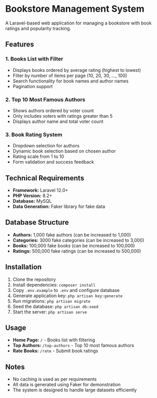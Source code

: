 # Bookstore Management System

A Laravel-based web application for managing a bookstore with book ratings and popularity tracking.

## Features

### 1. Books List with Filter
- Displays books ordered by average rating (highest to lowest)
- Filter by number of items per page (10, 20, 30, ..., 100)
- Search functionality for book names and author names
- Pagination support

### 2. Top 10 Most Famous Authors
- Shows authors ordered by voter count
- Only includes voters with ratings greater than 5
- Displays author name and total voter count

### 3. Book Rating System
- Dropdown selection for authors
- Dynamic book selection based on chosen author
- Rating scale from 1 to 10
- Form validation and success feedback

## Technical Requirements

- **Framework:** Laravel 12.0+
- **PHP Version:** 8.2+
- **Database:** MySQL
- **Data Generation:** Faker library for fake data

## Database Structure

- **Authors:** 1,000 fake authors (can be increased to 1,000)
- **Categories:** 3000 fake categories (can be increased to 3,000)
- **Books:** 100,000 fake books (can be increased to 100,000)
- **Ratings:** 500,000 fake ratings (can be increased to 500,000)

## Installation

1. Clone the repository
2. Install dependencies: `composer install`
3. Copy `.env.example` to `.env` and configure database
4. Generate application key: `php artisan key:generate`
5. Run migrations: `php artisan migrate`
6. Seed the database: `php artisan db:seed`
7. Start the server: `php artisan serve`

## Usage

- **Home Page:** `/` - Books list with filtering
- **Top Authors:** `/top-authors` - Top 10 most famous authors
- **Rate Books:** `/rate` - Submit book ratings

## Notes

- No caching is used as per requirements
- All data is generated using Faker for demonstration
- The system is designed to handle large datasets efficiently
